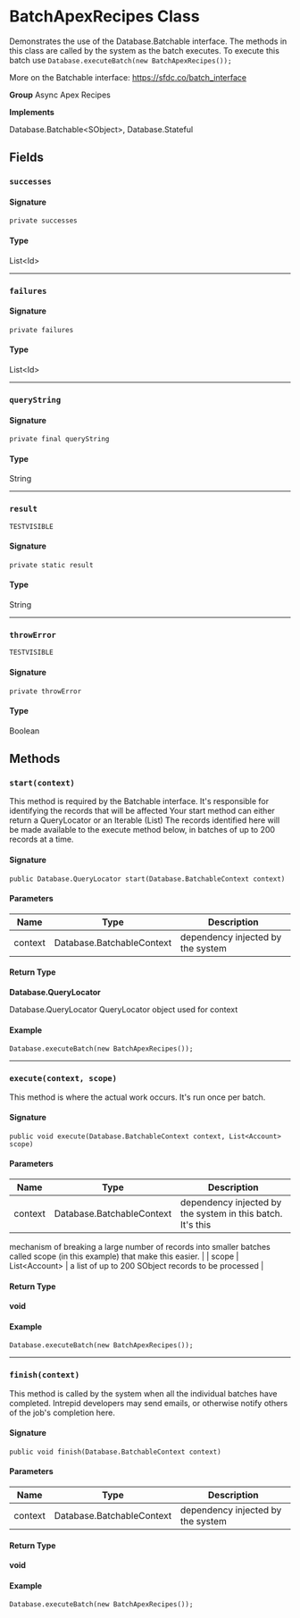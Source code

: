 # BatchApexRecipes Class

Demonstrates the use of the Database.Batchable interface. The 
methods in this class are called by the system as the batch executes. 
To execute this batch use `Database.executeBatch(new BatchApexRecipes());` 
 
More on the Batchable interface: 
https://sfdc.co/batch_interface

**Group** Async Apex Recipes

**Implements**

Database.Batchable&lt;SObject&gt;, 
Database.Stateful

## Fields
### `successes`

#### Signature
```apex
private successes
```

#### Type
List&lt;Id&gt;

---

### `failures`

#### Signature
```apex
private failures
```

#### Type
List&lt;Id&gt;

---

### `queryString`

#### Signature
```apex
private final queryString
```

#### Type
String

---

### `result`

`TESTVISIBLE`

#### Signature
```apex
private static result
```

#### Type
String

---

### `throwError`

`TESTVISIBLE`

#### Signature
```apex
private throwError
```

#### Type
Boolean

## Methods
### `start(context)`

This method is required by the Batchable interface. 
It&#x27;s responsible for identifying the records that will be affected 
Your start method can either return a QueryLocator or an Iterable 
(List) The records identified here will be made available to the 
execute method below, in batches of up to 200 records at a time.

#### Signature
```apex
public Database.QueryLocator start(Database.BatchableContext context)
```

#### Parameters
| Name | Type | Description |
|------|------|-------------|
| context | Database.BatchableContext | dependency injected by the system |

#### Return Type
**Database.QueryLocator**

Database.QueryLocator QueryLocator object used for context

#### Example
```apex
Database.executeBatch(new BatchApexRecipes());
```

---

### `execute(context, scope)`

This method is where the actual work occurs. It&#x27;s run once 
per batch.

#### Signature
```apex
public void execute(Database.BatchableContext context, List<Account> scope)
```

#### Parameters
| Name | Type | Description |
|------|------|-------------|
| context | Database.BatchableContext | dependency injected by the system in this batch. It&#x27;s this 
mechanism of breaking a large number of records into smaller batches 
called scope (in this example) that make this easier. |
| scope | List&lt;Account&gt; | a list of up to 200 SObject records to be processed |

#### Return Type
**void**

#### Example
```apex
Database.executeBatch(new BatchApexRecipes());
```

---

### `finish(context)`

This method is called by the system when all the individual 
batches have completed. Intrepid developers may send emails, or otherwise 
notify others of the job&#x27;s completion here.

#### Signature
```apex
public void finish(Database.BatchableContext context)
```

#### Parameters
| Name | Type | Description |
|------|------|-------------|
| context | Database.BatchableContext | dependency injected by the system |

#### Return Type
**void**

#### Example
```apex
Database.executeBatch(new BatchApexRecipes());
```